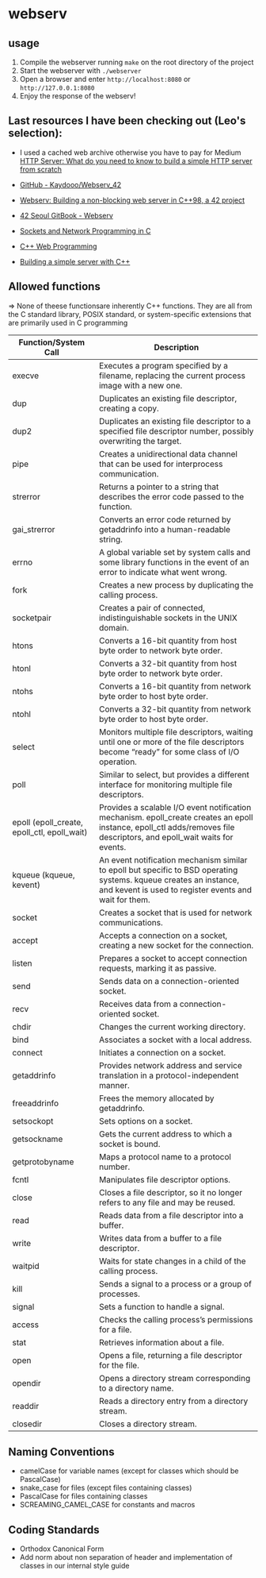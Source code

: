 # webserv

## usage

1. Compile the webserver running `make` on the root directory of the project
2. Start the webserver with `./webserver`
3. Open a browser and enter `http://localhost:8080` or `http://127.0.0.1:8080`
4. Enjoy the response of the webserv!

## Last resources I have been checking out (Leo's selection):

- I used a cached web archive otherwise you have to pay for Medium
  [HTTP Server: What do you need to know to build a simple HTTP server from scratch](https://web.archive.org/web/20190124234346/https://medium.com/from-the-scratch/http-server-what-do-you-need-to-know-to-build-a-simple-http-server-from-scratch-d1ef8945e4fa)

- [GitHub - Kaydooo/Webserv_42](https://github.com/Kaydooo/Webserv_42?tab=readme-ov-file)

- [Webserv: Building a non-blocking web server in C++98, a 42 project](https://m4nnb3ll.medium.com/webserv-building-a-non-blocking-web-server-in-c-98-a-42-project-04c7365e4ec7)

- [42 Seoul GitBook - Webserv](https://42seoul.gitbook.io/webserv)

- [Sockets and Network Programming in C](https://www.codequoi.com/en/sockets-and-network-programming-in-c/)

- [C++ Web Programming](https://www.tutorialspoint.com/cplusplus/cpp_web_programming.htm)

- [Building a simple server with C++](https://ncona.com/2019/04/building-a-simple-server-with-cpp/)

## Allowed functions

=> None of theese functionsare inherently C++ functions. They are all from the C standard library, POSIX standard, or system-specific extensions that are primarily used in C programming

| Function/System Call                        | Description                                                                                                                                                                  |
| ------------------------------------------- | ---------------------------------------------------------------------------------------------------------------------------------------------------------------------------- |
| execve                                      | Executes a program specified by a filename, replacing the current process image with a new one.                                                                              |
| dup                                         | Duplicates an existing file descriptor, creating a copy.                                                                                                                     |
| dup2                                        | Duplicates an existing file descriptor to a specified file descriptor number, possibly overwriting the target.                                                               |
| pipe                                        | Creates a unidirectional data channel that can be used for interprocess communication.                                                                                       |
| strerror                                    | Returns a pointer to a string that describes the error code passed to the function.                                                                                          |
| gai_strerror                                | Converts an error code returned by getaddrinfo into a human-readable string.                                                                                                 |
| errno                                       | A global variable set by system calls and some library functions in the event of an error to indicate what went wrong.                                                       |
| fork                                        | Creates a new process by duplicating the calling process.                                                                                                                    |
| socketpair                                  | Creates a pair of connected, indistinguishable sockets in the UNIX domain.                                                                                                   |
| htons                                       | Converts a 16-bit quantity from host byte order to network byte order.                                                                                                       |
| htonl                                       | Converts a 32-bit quantity from host byte order to network byte order.                                                                                                       |
| ntohs                                       | Converts a 16-bit quantity from network byte order to host byte order.                                                                                                       |
| ntohl                                       | Converts a 32-bit quantity from network byte order to host byte order.                                                                                                       |
| select                                      | Monitors multiple file descriptors, waiting until one or more of the file descriptors become “ready” for some class of I/O operation.                                        |
| poll                                        | Similar to select, but provides a different interface for monitoring multiple file descriptors.                                                                              |
| epoll (epoll_create, epoll_ctl, epoll_wait) | Provides a scalable I/O event notification mechanism. epoll_create creates an epoll instance, epoll_ctl adds/removes file descriptors, and epoll_wait waits for events.      |
| kqueue (kqueue, kevent)                     | An event notification mechanism similar to epoll but specific to BSD operating systems. kqueue creates an instance, and kevent is used to register events and wait for them. |
| socket                                      | Creates a socket that is used for network communications.                                                                                                                    |
| accept                                      | Accepts a connection on a socket, creating a new socket for the connection.                                                                                                  |
| listen                                      | Prepares a socket to accept connection requests, marking it as passive.                                                                                                      |
| send                                        | Sends data on a connection-oriented socket.                                                                                                                                  |
| recv                                        | Receives data from a connection-oriented socket.                                                                                                                             |
| chdir                                       | Changes the current working directory.                                                                                                                                       |
| bind                                        | Associates a socket with a local address.                                                                                                                                    |
| connect                                     | Initiates a connection on a socket.                                                                                                                                          |
| getaddrinfo                                 | Provides network address and service translation in a protocol-independent manner.                                                                                           |
| freeaddrinfo                                | Frees the memory allocated by getaddrinfo.                                                                                                                                   |
| setsockopt                                  | Sets options on a socket.                                                                                                                                                    |
| getsockname                                 | Gets the current address to which a socket is bound.                                                                                                                         |
| getprotobyname                              | Maps a protocol name to a protocol number.                                                                                                                                   |
| fcntl                                       | Manipulates file descriptor options.                                                                                                                                         |
| close                                       | Closes a file descriptor, so it no longer refers to any file and may be reused.                                                                                              |
| read                                        | Reads data from a file descriptor into a buffer.                                                                                                                             |
| write                                       | Writes data from a buffer to a file descriptor.                                                                                                                              |
| waitpid                                     | Waits for state changes in a child of the calling process.                                                                                                                   |
| kill                                        | Sends a signal to a process or a group of processes.                                                                                                                         |
| signal                                      | Sets a function to handle a signal.                                                                                                                                          |
| access                                      | Checks the calling process’s permissions for a file.                                                                                                                         |
| stat                                        | Retrieves information about a file.                                                                                                                                          |
| open                                        | Opens a file, returning a file descriptor for the file.                                                                                                                      |
| opendir                                     | Opens a directory stream corresponding to a directory name.                                                                                                                  |
| readdir                                     | Reads a directory entry from a directory stream.                                                                                                                             |
| closedir                                    | Closes a directory stream.                                                                                                                                                   |
## Naming Conventions

- camelCase for variable names (except for classes which should be PascalCase)
- snake_case for files (except files containing classes)
- PascalCase for files containing classes
- SCREAMING_CAMEL_CASE for constants and macros

## Coding Standards

- Orthodox Canonical Form
- Add norm about non separation of header and implementation of classes in our internal style guide
